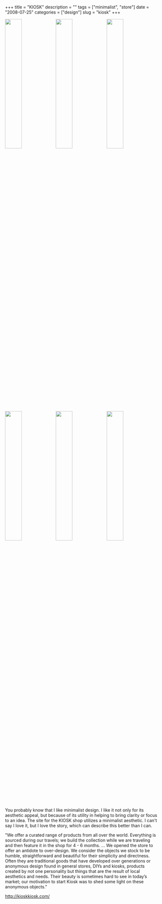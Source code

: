 +++
title = "KIOSK"
description = ""
tags = ["minimalist", "store"]
date = "2008-07-25"
categories = ["design"]
slug = "kiosk"
+++


<div id="screens-thumbs" class="clearfix mt1-5">
<a href="http://media.konigi.com/design/kiosk-1.jpg" class="group" rel="group"><img src="http://media.konigi.com/design/kiosk-1.png" alt="" class="thumb" style="width: 33%; max-width: 33%;padding: 0 1px 1px 0" /></a><a href="http://media.konigi.com/design/kiosk-2.jpg" class="group" rel="group"><img src="http://media.konigi.com/design/kiosk-2.png" alt="" class="thumb" style="width: 33%; max-width: 33%;padding: 0 1px 1px 0" /></a><a href="http://media.konigi.com/design/kiosk-3.jpg" class="group" rel="group"><img src="http://media.konigi.com/design/kiosk-3.png" alt="" class="thumb" style="width: 33%; max-width: 33%;padding: 0 1px 1px 0" /></a><a href="http://media.konigi.com/design/kiosk-4.jpg" class="group" rel="group"><img src="http://media.konigi.com/design/kiosk-4.png" alt="" class="thumb" style="width: 33%; max-width: 33%;padding: 0 1px 1px 0" /></a><a href="http://media.konigi.com/design/kiosk-5.jpg" class="group" rel="group"><img src="http://media.konigi.com/design/kiosk-5.png" alt="" class="thumb" style="width: 33%; max-width: 33%;padding: 0 1px 1px 0" /></a><a href="http://media.konigi.com/design/kiosk-6.jpg" class="group" rel="group"><img src="http://media.konigi.com/design/kiosk-6.png" alt="" class="thumb" style="width: 33%; max-width: 33%;padding: 0 1px 1px 0" /></a>
</div>   
<p>You probably know that I like minimalist design. I like it not only for its aesthetic appeal, but because of its utility in helping to bring clarity or focus to an idea. The site for the KIOSK shop utilizes a minimalist aesthetic. I can't say I love it, but I love the story, which can describe this better than I can.  </p>
<p>"We offer a curated range of products from all over the world. Everything is sourced during our travels; we build the collection while we are traveling and then feature it in the shop for 4 - 6 months. ... We opened the store to offer an antidote to over-design. We consider the objects we stock to be humble, straightforward and beautiful for their simplicity and directness. Often they are traditional goods that have developed over generations or anonymous design found in general stores, DIYs and kiosks, products created by not one personality but things that are the result of local aesthetics and needs. Their beauty is sometimes hard to see in today’s market; our motivation to start Kiosk was to shed some light on these anonymous objects."</p>
<p><a href="http://kioskkiosk.com/">http://kioskkiosk.com/</a></p>  
